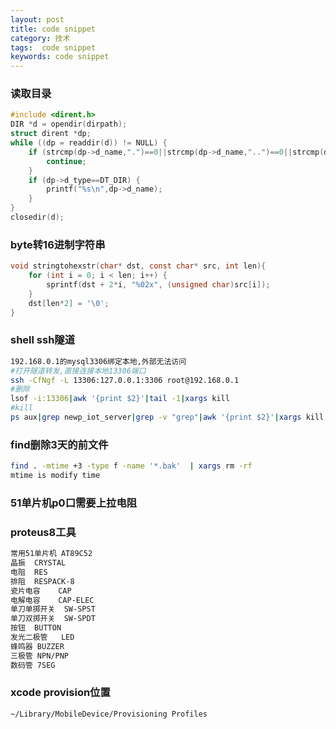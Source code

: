 ```yaml
---
layout: post
title: code snippet
category: 技术
tags:  code snippet
keywords: code snippet
---
```

### 读取目录
```c
#include <dirent.h>
DIR *d = opendir(dirpath);
struct dirent *dp;
while ((dp = readdir(d)) != NULL) {
	if (strcmp(dp->d_name,".")==0||strcmp(dp->d_name,"..")==0||strcmp(dp->d_name,".DS_Store")==0){
		continue;
	}
	if (dp->d_type==DT_DIR) {
		printf("%s\n",dp->d_name);
	}
}
closedir(d);
```

### byte转16进制字符串
```c
void stringtohexstr(char* dst, const char* src, int len){
    for (int i = 0; i < len; i++) {
        sprintf(dst + 2*i, "%02x", (unsigned char)src[i]);
    }
    dst[len*2] = '\0';
}
```

### shell ssh隧道
```bash
192.168.0.1的mysql3306绑定本地,外部无法访问
#打开隧道转发,直接连接本地13306端口
ssh -CfNgf -L 13306:127.0.0.1:3306 root@192.168.0.1
#删除
lsof -i:13306|awk '{print $2}'|tail -1|xargs kill
#kill
ps aux|grep newp_iot_server|grep -v "grep"|awk '{print $2}'|xargs kill

```

### find删除3天的前文件
```bash
find . -mtime +3 -type f -name '*.bak'  | xargs rm -rf 
mtime is modify time
```

### 51单片机p0口需要上拉电阻

### proteus8工具
```bash
常用51单片机	AT89C52
晶振	CRYSTAL
电阻	RES
排阻	RESPACK-8
瓷片电容	CAP
电解电容	CAP-ELEC
单刀单掷开关	SW-SPST
单刀双掷开关	SW-SPDT
按钮	BUTTON
发光二极管	LED
蜂鸣器	BUZZER
三极管	NPN/PNP
数码管	7SEG
```

### xcode provision位置
```bash
~/Library/MobileDevice/Provisioning Profiles
```
